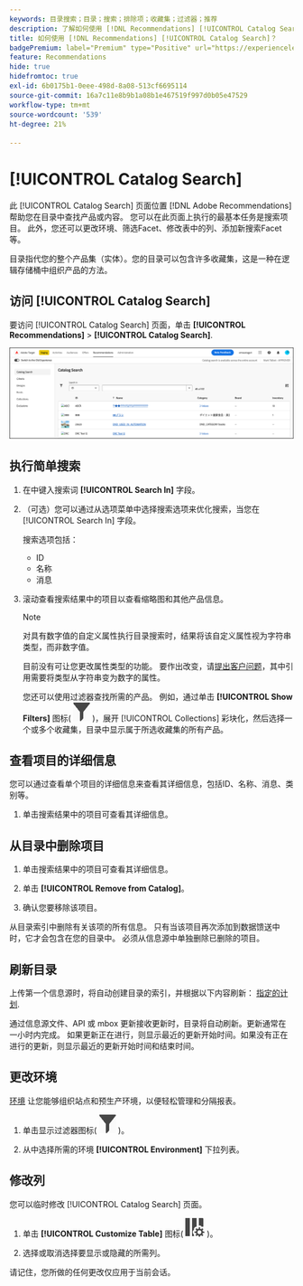 ```yaml
---
keywords: 目录搜索；目录；搜索；排除项；收藏集；过滤器；推荐
description: 了解如何使用 [!DNL Recommendations] [!UICONTROL Catalog Search] 要查找产品或内容，请从目录中删除项目等。
title: 如何使用 [!DNL Recommendations] [!UICONTROL Catalog Search]？
badgePremium: label="Premium" type="Positive" url="https://experienceleague.adobe.com/docs/target/using/introduction/intro.html?lang=en#premium newtab=true" tooltip="请参阅Target Premium中包含的内容。"
feature: Recommendations
hide: true
hidefromtoc: true
exl-id: 6b0175b1-0eee-498d-8a08-513cf6695114
source-git-commit: 16a7c11e8b9b1a08b1e467519f997d0b05e47529
workflow-type: tm+mt
source-wordcount: '539'
ht-degree: 21%

---
```


# [!UICONTROL Catalog Search]

此 [!UICONTROL Catalog Search] 页面位置 [!DNL Adobe Recommendations] 帮助您在目录中查找产品或内容。 您可以在此页面上执行的最基本任务是搜索项目。 此外，您还可以更改环境、筛选Facet、修改表中的列、添加新搜索Facet等。

目录指代您的整个产品集（实体）。您的目录可以包含许多收藏集，这是一种在逻辑存储桶中组织产品的方法。

## 访问 [!UICONTROL Catalog Search]

要访问 [!UICONTROL Catalog Search] 页面，单击 **[!UICONTROL Recommendations]** > **[!UICONTROL Catalog Search]**.

![目录搜索页面](/help/main/c-recommendations/c-products/assets/catalog-search-new.png)

## 执行简单搜索

1. 在中键入搜索词 **[!UICONTROL Search In]** 字段。

1. （可选）您可以通过从选项菜单中选择搜索选项来优化搜索，当您在 [!UICONTROL Search In] 字段。

   搜索选项包括：

   * ID
   * 名称
   * 消息

1. 滚动查看搜索结果中的项目以查看缩略图和其他产品信息。

   >[!NOTE]
   >
   > 对具有数字值的自定义属性执行目录搜索时，结果将该自定义属性视为字符串类型，而非数字值。
   >
   >目前没有可让您更改属性类型的功能。 要作出改变，请[提出客户问题](/help/main/cmp-resources-and-contact-information.md#reference_ACA3391A00EF467B87930A450050077C)，其中引用需要将类型从字符串变为数字的属性。

   您还可以使用过滤器查找所需的产品。 例如，通过单击 **[!UICONTROL Show Filters]** 图标( ![“显示过滤器”图标](/help/main/c-recommendations/c-products/assets/icon-show-filters.png) )，展开 [!UICONTROL Collections] 彩块化，然后选择一个或多个收藏集，目录中显示属于所选收藏集的所有产品。

<!-- ### Perform an advanced search {#advanced-search}

You can use [!UICONTROL Advanced Search] to further refine your search results or to save your search results as a [collection](/help/main/c-recommendations/c-products/collections.md) or [exclusion](/help/main/c-recommendations/c-products/exclusions.md).

1. Click the **[!UICONTROL Advanced Search]** link.

   ![Advanced Search page](/help/main/c-recommendations/c-products/assets/advances-search.png)

1. Use the drop-down lists to specify the parameter, operator, and values for your search.

1. (Optional) Click **[!UICONTROL Add Rule]** to add an additional search rule.

   Each additional search rule is joined with the AND operator.

1. Click **[!UICONTROL Search]**.

1. (Optional) Click **[!UICONTROL Save As]**, then click **[!UICONTROL Collection]** or **[!UICONTROL Exclusion]**.

   ![Save as options](/help/main/c-recommendations/c-products/assets/save-as.png)

   For more information, see [Create a collection or exclusion based on Advanced Search](#save-as) below.-->

## 查看项目的详细信息

您可以通过查看单个项目的详细信息来查看其详细信息，包括ID、名称、消息、类别等。

1. 单击搜索结果中的项目可查看其详细信息。

## 从目录中删除项目

1. 单击搜索结果中的项目可查看其详细信息。

1. 单击 **[!UICONTROL Remove from Catalog]**。

1. 确认您要移除该项目。

从目录索引中删除有关该项的所有信息。 只有当该项目再次添加到数据馈送中时，它才会包含在您的目录中。 必须从信息源中单独删除已删除的项目。

## 刷新目录

上传第一个信息源时，将自动创建目录的索引，并根据以下内容刷新： [指定的计划](/help/main/c-recommendations/c-products/feeds.md#steps).

通过信息源文件、API 或 mbox 更新接收更新时，目录将自动刷新。更新通常在一小时内完成。 如果更新正在进行，则显示最近的更新开始时间。如果没有正在进行的更新，则显示最近的更新开始时间和结束时间。

<!-- ## Create a collection or exclusion based on Advanced Search {#save-as}

You can create [collections](/help/main/c-recommendations/c-products/collections.md) or [exclusions](/help/main/c-recommendations/c-products/exclusions.md) using [!UICONTROL Advanced Search] on the [!UICONTROL Catalog Search] page ([!UICONTROL Recommendations] > [!UICONTROL Catalog Search] > [!UICONTROL Advanced Search]).

1. Perform an [advanced search](#advanced-search).

1. Click **[!UICONTROL Save As]**, then click **[!UICONTROL Collection]** or **[!UICONTROL Exclusion]**.

   ![Save as options](/help/main/c-recommendations/c-products/assets/save-as.png)

   >[!IMPORTANT]
   >
   >The [!UICONTROL Advanced Search] functionality is case-insensitive; however, products returned at the time of delivery are based on case-sensitive search. This mismatch might lead to confusion. Ensure that you consider case-sensitivity when you create collections or exclusions based on results using the [!UICONTROL Advanced Search] functionality. For example, if you perform a search for "Holiday," that initial search lists results containing "Holiday" and "holiday." If you then create a catalog with the intent to return products containing "holiday," only products containing "holiday" are returned. Products containing "Holiday" are not returned. Exclusions are handled in a similar fashion.-->

## 更改环境

[环境](/help/main/administrating-target/environments.md) 让您能够组织站点和预生产环境，以便轻松管理和分隔报表。

1. 单击显示过滤器图标( ![“显示过滤器”图标](/help/main/c-recommendations/c-products/assets/icon-show-filters.png) )。

1. 从中选择所需的环境 **[!UICONTROL Environment]** 下拉列表。

<!-- ## Modify the Catalog Search page (filters and columns)

You can temporarily modify the available filters and columns on the [!UICONTROL Catalog Search] page for the current session.

### Modify filters

You can add additional filter facets to the [!UICONTROL Catalog Search] page.

1. In the **[!UICONTROL Filters]** panel, click **[!UICONTROL Modify]**.

   ![Modify filters link](/help/main/c-recommendations/c-products/assets/modify-filters.png)

1. Select the desired search facets (ID, name, message, etc.), then click **[!UICONTROL Save]**.

   ![Add filters](/help/main/c-recommendations/c-products/assets/add-filters.png)

Keep in mind that the additional filter facets are available in the current session only.-->

## 修改列

您可以临时修改 [!UICONTROL Catalog Search] 页面。

1. 单击 **[!UICONTROL Customize Table]** 图标(  ![“自定义表”图标](/help/main/c-recommendations/c-products/assets/icon-customize-table.png) )。

1. 选择或取消选择要显示或隐藏的所需列。

请记住，您所做的任何更改仅应用于当前会话。
